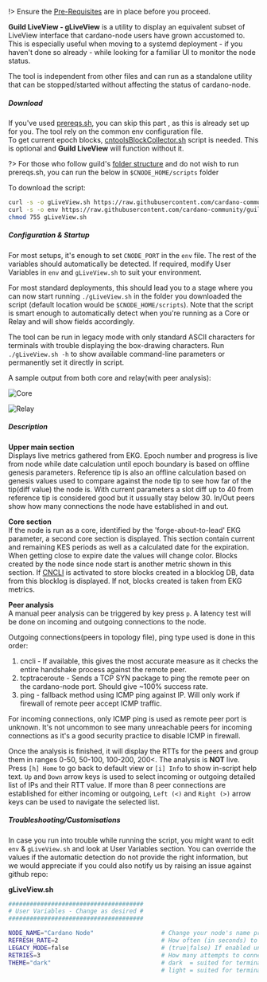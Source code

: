 !> Ensure the [Pre-Requisites](basics.md#pre-requisites) are in place before you proceed.

**Guild LiveView - gLiveView** is a utility to display an equivalent subset of LiveView interface that cardano-node users have grown accustomed to. This is especially useful when moving to a systemd deployment - if you haven't done so already - while looking for a familiar UI to monitor the node status.

The tool is independent from other files and can run as a standalone utility that can be stopped/started without affecting the status of cardano-node.

##### Download

If you've used [prereqs.sh](basics.md#pre-requisites), you can skip this part , as this is already set up for you. The tool rely on the common env configuration file.  
To get current epoch blocks, [cntoolsBlockCollector.sh](Scripts/cntools-blocks.md) script is needed. This is optional and **Guild LiveView** will function without it.

?> For those who follow guild's [folder structure](basics.md#folder-structure) and do not wish to run prereqs.sh, you can run the below in `$CNODE_HOME/scripts` folder

To download the script:

```bash
curl -s -o gLiveView.sh https://raw.githubusercontent.com/cardano-community/guild-operators/master/scripts/cnode-helper-scripts/gLiveView.sh
curl -s -o env https://raw.githubusercontent.com/cardano-community/guild-operators/master/scripts/cnode-helper-scripts/env
chmod 755 gLiveView.sh
```

##### Configuration & Startup

For most setups, it's enough to set `CNODE_PORT` in the `env` file. The rest of the variables should automatically be detected. If required, modify User Variables in `env` and `gLiveView.sh` to suit your environment. 

For most standard deployments, this should lead you to a stage where you can now start running `./gLiveView.sh` in the folder you downloaded the script (default location would be `$CNODE_HOME/scripts`). Note that the script is smart enough to automatically detect when you're running as a Core or Relay and will show fields accordingly.

The tool can be run in legacy mode with only standard ASCII characters for terminals with trouble displaying the box-drawing characters. Run `./gLiveView.sh -h` to show available command-line parameters or permanently set it directly in script.

A sample output from both core and relay(with peer analysis):

![Core](https://raw.githubusercontent.com/cardano-community/guild-operators/images/gliveview-core.png)

![Relay](https://raw.githubusercontent.com/cardano-community/guild-operators/images/gliveview-relay.png)

##### Description

**Upper main section**  
Displays live metrics gathered from EKG. Epoch number and progress is live from node while date calculation until epoch boundary is based on offline genesis parameters. Reference tip is also an offline calculation based on genesis values used to compare against the node tip to see how far of the tip(diff value) the node is. With current parameters a slot diff up to 40 from reference tip is considered good but it ussually stay below 30. In/Out peers show how many connections the node have established in and out.

**Core section**  
If the node is run as a core, identified by the 'forge-about-to-lead' EKG parameter, a second core section is displayed. This section contain current and remaining KES periods as well as a calculated date for the expiration. When getting close to expire date the values will change color. Blocks created by the node since node start is another metric shown in this section. If [CNCLI](Scripts/cncli.md) is activated to store blocks created in a blocklog DB, data from this blocklog is displayed. If not, blocks created is taken from EKG metrics.

**Peer analysis**  
A manual peer analysis can be triggered by key press `p`. A latency test will be done on incoming and outgoing connections to the node.  

Outgoing connections(peers in topology file), ping type used is done in this order:
1. cncli - If available, this gives the most accurate measure as it checks the entire handshake process against the remote peer.
2. tcptraceroute - Sends a TCP SYN package to ping the remote peer on the cardano-node port. Should give ~100% success rate.
3. ping - fallback method using ICMP ping against IP. Will only work if firewall of remote peer accept ICMP traffic.

For incoming connections, only ICMP ping is used as remote peer port is unknown. It's not uncommon to see many unreachable peers for incoming connections as it's a good security practice to disable ICMP in firewall.

Once the analysis is finished, it will display the RTTs for the peers and group them in ranges 0-50, 50-100, 100-200, 200<. The analysis is **NOT** live. Press `[h] Home` to go back to default view or `[i] Info` to show in-script help text. `Up` and `Down` arrow keys is used to select incoming or outgoing detailed list of IPs and their RTT value. If more than 8 peer connections are established for either incoming or outgoing, `Left (<)` and `Right (>)` arrow keys can be used to navigate the selected list. 

##### Troubleshooting/Customisations

In case you run into trouble while running the script, you might want to edit `env` & `gLiveView.sh` and look at User Variables section. You can override the values if the automatic detection do not provide the right information, but we would appreciate if you could also notify us by raising an issue against github repo:

**gLiveView.sh**
```bash
######################################
# User Variables - Change as desired #
######################################

NODE_NAME="Cardano Node"                   # Change your node's name prefix here, keep at or below 19 characters!
REFRESH_RATE=2                             # How often (in seconds) to refresh the view (additional time for processing and output may slow it down)
LEGACY_MODE=false                          # (true|false) If enabled unicode box-drawing characters will be replaced by standard ASCII characters
RETRIES=3                                  # How many attempts to connect to running Cardano node before erroring out and quitting
THEME="dark"                               # dark  = suited for terminals with a dark background
                                           # light = suited for terminals with a bright background
```
